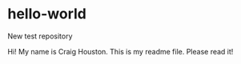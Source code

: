 # hello-world
New test repository 

Hi! My name is Craig Houston. This is my readme file. Please read it!
